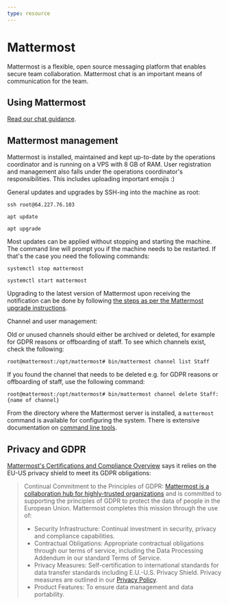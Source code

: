```yaml
---
type: resource
---
```


# Mattermost

Mattermost is a flexible, open source messaging platform that enables secure team collaboration. Mattermost chat is an important means of communication for the team.

## Using Mattermost

[Read our chat guidance](https://about.publiccode.net/activities/communication/using-chat.html).

## Mattermost management

Mattermost is installed, maintained and kept up-to-date by the operations coordinator and is running on a VPS with 8 GB of RAM. User registration and management also falls under the operations coordinator's responsibilities. This includes uploading important emojis :)

General updates and upgrades by SSH-ing into the machine as root:

`ssh root@64.227.76.103`

`apt update`

`apt upgrade`

Most updates can be applied without stopping and starting the machine. The command line will prompt you if the machine needs to be restarted. If that's the case you need the following commands:

`systemctl stop mattermost`

`systemctl start mattermost`

Upgrading to the latest version of Mattermost upon receiving the notification can be done by following [the steps as per the Mattermost upgrade instructions](https://docs.mattermost.com/administration/upgrade.html).

Channel and user management:

Old or unused channels should either be archived or deleted, for example for GDPR reasons or offboarding of staff. To see which channels exist, check the following:

`root@mattermost:/opt/mattermost# bin/mattermost channel list Staff`

If you found the channel that needs to be deleted e.g. for GDPR reasons or offboarding of staff, use the following command:

`root@mattermost:/opt/mattermost# bin/mattermost channel delete Staff:{name of channel}`

From the directory where the Mattermost server is installed, a `mattermost` command is available for configuring the system. There is extensive documentation on [command line tools](https://docs.mattermost.com/manage/command-line-tools.html).

## Privacy and GDPR

[Mattermost's Certifications and Compliance Overview](https://docs.mattermost.com/overview/compliance.html) says it relies on the EU-US privacy shield to meet its GDPR obligations:

> Continual Commitment to the Principles of GDPR: [Mattermost is a collaboration hub for highly-trusted organizations](https://docs.mattermost.com/overview/compliance.html) and is committed to supporting the principles of GDPR to protect the data of people in the European Union. Mattermost completes this mission through the use of:
>
>* Security Infrastructure: Continual investment in security, privacy and compliance capabilities.
>* Contractual Obligations: Appropriate contractual obligations through our terms of service, including the Data Processing Addendum in our standard Terms of Service.
>* Privacy Measures: Self-certification to international standards for data transfer standards including E.U.-U.S. Privacy Shield. Privacy measures are outlined in our [Privacy Policy](https://mattermost.com/privacy-policy/).
>* Product Features: To ensure data management and data portability.
